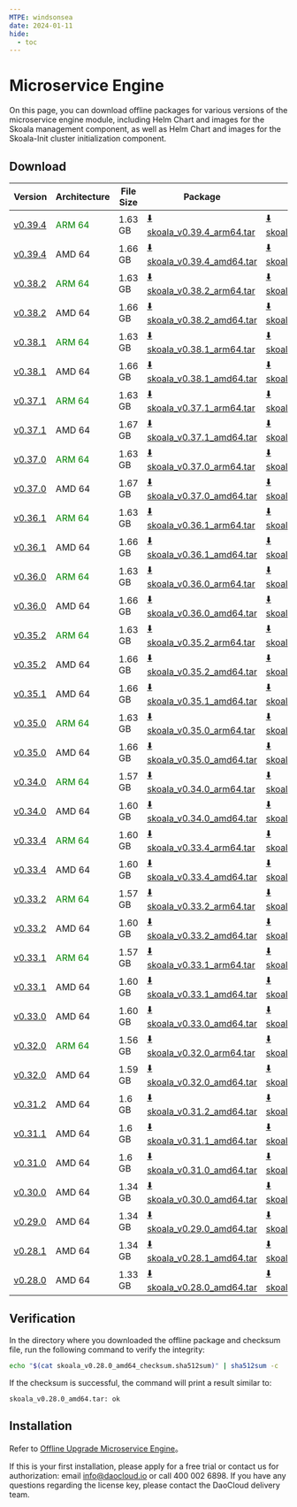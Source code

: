 ```yaml
---
MTPE: windsonsea
date: 2024-01-11
hide:
  - toc
---
```


# Microservice Engine

On this page, you can download offline packages for various versions of the microservice engine module, including Helm Chart and images for the Skoala management component, as well as Helm Chart and images for the Skoala-Init cluster initialization component.

## Download

| Version  | Architecture | File Size | Package | Checksum File | Update Date |
|----------|--------------|-----------|---------|----------|-------------|
| [v0.39.4](../../skoala/intro/release-notes.md) | <font color="green">ARM 64</font>  | 1.63 GB | [:arrow_down: skoala_v0.39.4_arm64.tar](https://qiniu-download-public.daocloud.io/DaoCloud_Enterprise/skoala_v0.39.4_arm64.tar) | [:arrow_down: skoala_v0.39.4_arm64_checksum.sha512sum](https://qiniu-download-public.daocloud.io/DaoCloud_Enterprise/skoala_v0.39.4_arm64_checksum.sha512sum) | 2024-08-19 |
| [v0.39.4](../../skoala/intro/release-notes.md) | AMD 64 | 1.66 GB | [:arrow_down: skoala_v0.39.4_amd64.tar](https://qiniu-download-public.daocloud.io/DaoCloud_Enterprise/skoala_v0.39.4_amd64.tar) | [:arrow_down: skoala_v0.39.4_amd64_checksum.sha512sum](https://qiniu-download-public.daocloud.io/DaoCloud_Enterprise/skoala_v0.39.4_amd64_checksum.sha512sum) | 2024-08-19 |
| [v0.38.2](../../skoala/intro/release-notes.md) | <font color="green">ARM 64</font> | 1.63 GB | [:arrow_down: skoala_v0.38.2_arm64.tar](https://qiniu-download-public.daocloud.io/DaoCloud_Enterprise/skoala_v0.38.2_arm64.tar) | [:arrow_down: skoala_v0.38.2_arm64_checksum.sha512sum](https://qiniu-download-public.daocloud.io/DaoCloud_Enterprise/skoala_v0.38.2_arm64_checksum.sha512sum) | 2024-07-05 |
| [v0.38.2](../../skoala/intro/release-notes.md) | AMD 64 | 1.66 GB | [:arrow_down: skoala_v0.38.2_amd64.tar](https://qiniu-download-public.daocloud.io/DaoCloud_Enterprise/skoala_v0.38.2_amd64.tar) | [:arrow_down: skoala_v0.38.2_amd64_checksum.sha512sum](https://qiniu-download-public.daocloud.io/DaoCloud_Enterprise/skoala_v0.38.2_amd64_checksum.sha512sum) | 2024-07-05 |
| [v0.38.1](../../skoala/intro/release-notes.md) | <font color="green">ARM 64</font>  | 1.63 GB | [:arrow_down: skoala_v0.38.1_arm64.tar](https://qiniu-download-public.daocloud.io/DaoCloud_Enterprise/skoala_v0.38.1_arm64.tar) | [:arrow_down: skoala_v0.38.1_arm64_checksum.sha512sum](https://qiniu-download-public.daocloud.io/DaoCloud_Enterprise/skoala_v0.38.1_arm64_checksum.sha512sum) | 2024-06-26 |
| [v0.38.1](../../skoala/intro/release-notes.md) | AMD 64 | 1.66 GB | [:arrow_down: skoala_v0.38.1_amd64.tar](https://qiniu-download-public.daocloud.io/DaoCloud_Enterprise/skoala_v0.38.1_amd64.tar) | [:arrow_down: skoala_v0.38.1_amd64_checksum.sha512sum](https://qiniu-download-public.daocloud.io/DaoCloud_Enterprise/skoala_v0.38.1_amd64_checksum.sha512sum) | 2024-06-26 |
| [v0.37.1](../../skoala/intro/release-notes.md) | <font color="green">ARM 64</font> | 1.63 GB | [:arrow_down: skoala_v0.37.1_arm64.tar](https://qiniu-download-public.daocloud.io/DaoCloud_Enterprise/skoala_v0.37.1_arm64.tar) | [:arrow_down: skoala_v0.37.1_arm64_checksum.sha512sum](https://qiniu-download-public.daocloud.io/DaoCloud_Enterprise/skoala_v0.37.1_arm64_checksum.sha512sum) | 2024-06-04 |
| [v0.37.1](../../skoala/intro/release-notes.md) | AMD 64 | 1.67 GB | [:arrow_down: skoala_v0.37.1_amd64.tar](https://qiniu-download-public.daocloud.io/DaoCloud_Enterprise/skoala_v0.37.1_amd64.tar) | [:arrow_down: skoala_v0.37.1_amd64_checksum.sha512sum](https://qiniu-download-public.daocloud.io/DaoCloud_Enterprise/skoala_v0.37.1_amd64_checksum.sha512sum) | 2024-06-04 |
| [v0.37.0](../../skoala/intro/release-notes.md) | <font color="green">ARM 64</font> | 1.63 GB | [:arrow_down: skoala_v0.37.0_arm64.tar](https://qiniu-download-public.daocloud.io/DaoCloud_Enterprise/skoala_v0.37.0_arm64.tar) | [:arrow_down: skoala_v0.37.0_arm64_checksum.sha512sum](https://qiniu-download-public.daocloud.io/DaoCloud_Enterprise/skoala_v0.37.0_arm64_checksum.sha512sum) | 2024-05-27 |
| [v0.37.0](../../skoala/intro/release-notes.md) | AMD 64 | 1.67 GB | [:arrow_down: skoala_v0.37.0_amd64.tar](https://qiniu-download-public.daocloud.io/DaoCloud_Enterprise/skoala_v0.37.0_amd64.tar) | [:arrow_down: skoala_v0.37.0_amd64_checksum.sha512sum](https://qiniu-download-public.daocloud.io/DaoCloud_Enterprise/skoala_v0.37.0_amd64_checksum.sha512sum) | 2024-05-27 |
| [v0.36.1](../../skoala/intro/release-notes.md) | <font color="green">ARM 64</font> | 1.63 GB | [:arrow_down: skoala_v0.36.1_arm64.tar](https://qiniu-download-public.daocloud.io/DaoCloud_Enterprise/skoala_v0.36.1_arm64.tar) | [:arrow_down: skoala_v0.36.1_arm64_checksum.sha512sum](https://qiniu-download-public.daocloud.io/DaoCloud_Enterprise/skoala_v0.36.1_arm64_checksum.sha512sum) | 2024-05-01 |
| [v0.36.1](../../skoala/intro/release-notes.md) | AMD 64 | 1.66 GB | [:arrow_down: skoala_v0.36.1_amd64.tar](https://qiniu-download-public.daocloud.io/DaoCloud_Enterprise/skoala_v0.36.1_amd64.tar) | [:arrow_down: skoala_v0.36.1_amd64_checksum.sha512sum](https://qiniu-download-public.daocloud.io/DaoCloud_Enterprise/skoala_v0.36.1_amd64_checksum.sha512sum) | 2024-05-01 |
| [v0.36.0](../../skoala/intro/release-notes.md) | <font color="green">ARM 64</font> | 1.63 GB | [:arrow_down: skoala_v0.36.0_arm64.tar](https://qiniu-download-public.daocloud.io/DaoCloud_Enterprise/skoala_v0.36.0_arm64.tar) | [:arrow_down: skoala_v0.36.0_arm64_checksum.sha512sum](https://qiniu-download-public.daocloud.io/DaoCloud_Enterprise/skoala_v0.36.0_arm64_checksum.sha512sum) | 2024-04-26 |
| [v0.36.0](../../skoala/intro/release-notes.md) | AMD 64 | 1.66 GB | [:arrow_down: skoala_v0.36.0_amd64.tar](https://qiniu-download-public.daocloud.io/DaoCloud_Enterprise/skoala_v0.36.0_amd64.tar) | [:arrow_down: skoala_v0.36.0_amd64_checksum.sha512sum](https://qiniu-download-public.daocloud.io/DaoCloud_Enterprise/skoala_v0.36.0_amd64_checksum.sha512sum) | 2024-04-26 |
| [v0.35.2](../../skoala/intro/release-notes.md) | <font color="green">ARM 64</font> | 1.63 GB | [:arrow_down: skoala_v0.35.2_arm64.tar](https://qiniu-download-public.daocloud.io/DaoCloud_Enterprise/skoala_v0.35.2_arm64.tar) | [:arrow_down: skoala_v0.35.2_arm64_checksum.sha512sum](https://qiniu-download-public.daocloud.io/DaoCloud_Enterprise/skoala_v0.35.2_arm64_checksum.sha512sum) | 2024-04-11 |
| [v0.35.2](../../skoala/intro/release-notes.md) | AMD 64 | 1.66 GB | [:arrow_down: skoala_v0.35.2_amd64.tar](https://qiniu-download-public.daocloud.io/DaoCloud_Enterprise/skoala_v0.35.2_amd64.tar) | [:arrow_down: skoala_v0.35.2_amd64_checksum.sha512sum](https://qiniu-download-public.daocloud.io/DaoCloud_Enterprise/skoala_v0.35.2_amd64_checksum.sha512sum) | 2024-04-11 |
| [v0.35.1](../../skoala/intro/release-notes.md) | AMD 64 | 1.66 GB | [:arrow_down: skoala_v0.35.1_amd64.tar](https://qiniu-download-public.daocloud.io/DaoCloud_Enterprise/skoala_v0.35.1_amd64.tar) | [:arrow_down: skoala_v0.35.1_amd64_checksum.sha512sum](https://qiniu-download-public.daocloud.io/DaoCloud_Enterprise/skoala_v0.35.1_amd64_checksum.sha512sum) | 2024-04-03 |
| [v0.35.0](../../skoala/intro/release-notes.md) | <font color="green">ARM 64</font> | 1.63 GB | [:arrow_down: skoala_v0.35.0_arm64.tar](https://qiniu-download-public.daocloud.io/DaoCloud_Enterprise/skoala_v0.35.0_arm64.tar) | [:arrow_down: skoala_v0.35.0_arm64_checksum.sha512sum](https://qiniu-download-public.daocloud.io/DaoCloud_Enterprise/skoala_v0.35.0_arm64_checksum.sha512sum) | 2024-03-23 |
| [v0.35.0](../../skoala/intro/release-notes.md) | AMD 64 | 1.66 GB | [:arrow_down: skoala_v0.35.0_amd64.tar](https://qiniu-download-public.daocloud.io/DaoCloud_Enterprise/skoala_v0.35.0_amd64.tar) | [:arrow_down: skoala_v0.35.0_amd64_checksum.sha512sum](https://qiniu-download-public.daocloud.io/DaoCloud_Enterprise/skoala_v0.35.0_amd64_checksum.sha512sum) | 2024-03-23 |
| [v0.34.0](../../skoala/intro/release-notes.md) | <font color="green">ARM 64</font> | 1.57 GB | [:arrow_down: skoala_v0.34.0_arm64.tar](https://qiniu-download-public.daocloud.io/DaoCloud_Enterprise/skoala_v0.34.0_arm64.tar) | [:arrow_down: skoala_v0.34.0_arm64_checksum.sha512sum](https://qiniu-download-public.daocloud.io/DaoCloud_Enterprise/skoala_v0.34.0_arm64_checksum.sha512sum) | 2024-02-02 |
| [v0.34.0](../../skoala/intro/release-notes.md) | AMD 64 | 1.60 GB | [:arrow_down: skoala_v0.34.0_amd64.tar](https://qiniu-download-public.daocloud.io/DaoCloud_Enterprise/skoala_v0.34.0_amd64.tar) | [:arrow_down: skoala_v0.34.0_amd64_checksum.sha512sum](https://qiniu-download-public.daocloud.io/DaoCloud_Enterprise/skoala_v0.34.0_amd64_checksum.sha512sum) | 2024-02-02 |
| [v0.33.4](../../skoala/intro/release-notes.md) | <font color="green">ARM 64</font> | 1.60 GB | [:arrow_down: skoala_v0.33.4_arm64.tar](https://qiniu-download-public.daocloud.io/DaoCloud_Enterprise/skoala_v0.33.4_arm64.tar) | [:arrow_down: skoala_v0.33.4_arm64_checksum.sha512sum](https://qiniu-download-public.daocloud.io/DaoCloud_Enterprise/skoala_v0.33.4_arm64_checksum.sha512sum) | 2024-03-06 |
| [v0.33.4](../../skoala/intro/release-notes.md) | AMD 64 | 1.60 GB | [:arrow_down: skoala_v0.33.4_amd64.tar](https://qiniu-download-public.daocloud.io/DaoCloud_Enterprise/skoala_v0.33.4_amd64.tar) | [:arrow_down: skoala_v0.33.4_amd64_checksum.sha512sum](https://qiniu-download-public.daocloud.io/DaoCloud_Enterprise/skoala_v0.33.4_amd64_checksum.sha512sum) | 2024-03-06 |
| [v0.33.2](../../skoala/intro/release-notes.md) | <font color="green">ARM 64</font> | 1.57 GB | [:arrow_down: skoala_v0.33.2_arm64.tar](https://qiniu-download-public.daocloud.io/DaoCloud_Enterprise/skoala_v0.33.2_arm64.tar) | [:arrow_down: skoala_v0.33.2_arm64_checksum.sha512sum](https://qiniu-download-public.daocloud.io/DaoCloud_Enterprise/skoala_v0.33.2_arm64_checksum.sha512sum) | 2024-02-01 |
| [v0.33.2](../../skoala/intro/release-notes.md) | AMD 64 | 1.60 GB | [:arrow_down: skoala_v0.33.2_amd64.tar](https://qiniu-download-public.daocloud.io/DaoCloud_Enterprise/skoala_v0.33.2_amd64.tar) | [:arrow_down: skoala_v0.33.2_amd64_checksum.sha512sum](https://qiniu-download-public.daocloud.io/DaoCloud_Enterprise/skoala_v0.33.2_amd64_checksum.sha512sum) | 2024-02-01 |
| [v0.33.1](../../skoala/intro/release-notes.md) | <font color="green">ARM 64</font> | 1.57 GB | [:arrow_down: skoala_v0.33.1_arm64.tar](https://qiniu-download-public.daocloud.io/DaoCloud_Enterprise/skoala_v0.33.1_arm64.tar) | [:arrow_down: skoala_v0.33.1_arm64_checksum.sha512sum](https://qiniu-download-public.daocloud.io/DaoCloud_Enterprise/skoala_v0.33.1_arm64_checksum.sha512sum) | 2024-01-30 |
| [v0.33.1](../../skoala/intro/release-notes.md) | AMD 64 | 1.60 GB | [:arrow_down: skoala_v0.33.1_amd64.tar](https://qiniu-download-public.daocloud.io/DaoCloud_Enterprise/skoala_v0.33.1_amd64.tar) | [:arrow_down: skoala_v0.33.1_amd64_checksum.sha512sum](https://qiniu-download-public.daocloud.io/DaoCloud_Enterprise/skoala_v0.33.1_amd64_checksum.sha512sum) | 2024-01-30 |
| [v0.33.0](../../skoala/intro/release-notes.md) | AMD 64 | 1.60 GB | [:arrow_down: skoala_v0.33.0_amd64.tar](https://qiniu-download-public.daocloud.io/DaoCloud_Enterprise/skoala_v0.33.0_amd64.tar) | [:arrow_down: skoala_v0.33.0_amd64_checksum.sha512sum](https://qiniu-download-public.daocloud.io/DaoCloud_Enterprise/skoala_v0.33.0_amd64_checksum.sha512sum) | 2024-01-29 |
| [v0.32.0](../../skoala/intro/release-notes.md) | <font color="green">ARM 64</font> | 1.56 GB | [:arrow_down: skoala_v0.32.0_arm64.tar](https://qiniu-download-public.daocloud.io/DaoCloud_Enterprise/skoala_v0.32.0_arm64.tar) | [:arrow_down: skoala_v0.32.0_arm64_checksum.sha512sum](https://qiniu-download-public.daocloud.io/DaoCloud_Enterprise/skoala_v0.32.0_arm64_checksum.sha512sum) | 2024-01-18 |
| [v0.32.0](../../skoala/intro/release-notes.md) | AMD 64 | 1.59 GB | [:arrow_down: skoala_v0.32.0_amd64.tar](https://qiniu-download-public.daocloud.io/DaoCloud_Enterprise/skoala_v0.32.0_amd64.tar) | [:arrow_down: skoala_v0.32.0_amd64_checksum.sha512sum](https://qiniu-download-public.daocloud.io/DaoCloud_Enterprise/skoala_v0.32.0_amd64_checksum.sha512sum) | 2024-01-18 |
| [v0.31.2](../../skoala/intro/release-notes.md) | AMD 64 | 1.6 GB | [:arrow_down: skoala_v0.31.2_amd64.tar](https://qiniu-download-public.daocloud.io/DaoCloud_Enterprise/skoala_v0.31.2_amd64.tar) | [:arrow_down: skoala_v0.31.2_amd64_checksum.sha512sum](https://qiniu-download-public.daocloud.io/DaoCloud_Enterprise/skoala_v0.31.2_amd64_checksum.sha512sum) | 2024-01-03 |
| [v0.31.1](../../skoala/intro/release-notes.md) | AMD 64 | 1.6 GB | [:arrow_down: skoala_v0.31.1_amd64.tar](https://qiniu-download-public.daocloud.io/DaoCloud_Enterprise/skoala_v0.31.1_amd64.tar) | [:arrow_down: skoala_v0.31.1_amd64_checksum.sha512sum](https://qiniu-download-public.daocloud.io/DaoCloud_Enterprise/skoala_v0.31.1_amd64_checksum.sha512sum) | 2023-12-26 |
| [v0.31.0](../../skoala/intro/release-notes.md) | AMD 64 | 1.6 GB | [:arrow_down: skoala_v0.31.0_amd64.tar](https://qiniu-download-public.daocloud.io/DaoCloud_Enterprise/skoala_v0.31.0_amd64.tar) | [:arrow_down: skoala_v0.31.0_amd64_checksum.sha512sum](https://qiniu-download-public.daocloud.io/DaoCloud_Enterprise/skoala_v0.31.0_amd64_checksum.sha512sum) | 2023-12-26 |
| [v0.30.0](../../skoala/intro/release-notes.md) | AMD 64 | 1.34 GB | [:arrow_down: skoala_v0.30.0_amd64.tar](https://qiniu-download-public.daocloud.io/DaoCloud_Enterprise/skoala_v0.30.0_amd64.tar) | [:arrow_down: skoala_v0.30.0_amd64_checksum.sha512sum](https://qiniu-download-public.daocloud.io/DaoCloud_Enterprise/skoala_v0.30.0_amd64_checksum.sha512sum) | 2023-12-01 |
| [v0.29.0](../../skoala/intro/release-notes.md) | AMD 64 | 1.34 GB | [:arrow_down: skoala_v0.29.0_amd64.tar](https://qiniu-download-public.daocloud.io/DaoCloud_Enterprise/skoala_v0.29.0_amd64.tar) | [:arrow_down: skoala_v0.29.0_amd64_checksum.sha512sum](https://qiniu-download-public.daocloud.io/DaoCloud_Enterprise/skoala_v0.29.0_amd64_checksum.sha512sum) | 2023-11-27 |
| [v0.28.1](../../skoala/intro/release-notes.md) | AMD 64 | 1.34 GB | [:arrow_down: skoala_v0.28.1_amd64.tar](https://qiniu-download-public.daocloud.io/DaoCloud_Enterprise/skoala_v0.28.1_amd64.tar) | [:arrow_down: skoala_v0.28.1_amd64_checksum.sha512sum](https://qiniu-download-public.daocloud.io/DaoCloud_Enterprise/skoala_v0.28.1_amd64_checksum.sha512sum) | 2023-11-01 |
| [v0.28.0](../../skoala/intro/release-notes.md) | AMD 64 | 1.33 GB | [:arrow_down: skoala_v0.28.0_amd64.tar](https://qiniu-download-public.daocloud.io/DaoCloud_Enterprise/skoala_v0.28.0_amd64.tar) | [:arrow_down: skoala_v0.28.0_amd64_checksum.sha512sum](https://qiniu-download-public.daocloud.io/DaoCloud_Enterprise/skoala_v0.28.0_amd64_checksum.sha512sum) | 2023-10-27 |

## Verification

In the directory where you downloaded the offline package and checksum file, run the following command to verify the integrity:

```sh
echo "$(cat skoala_v0.28.0_amd64_checksum.sha512sum)" | sha512sum -c
```

If the checksum is successful, the command will print a result similar to:

```none
skoala_v0.28.0_amd64.tar: ok
```

## Installation

Refer to [Offline Upgrade Microservice Engine](../../skoala/quickstart/skoala.md#offline-upgrade)。

If this is your first installation, please apply for a free trial or contact us for authorization: email info@daocloud.io or call 400 002 6898.
If you have any questions regarding the license key, please contact the DaoCloud delivery team.
